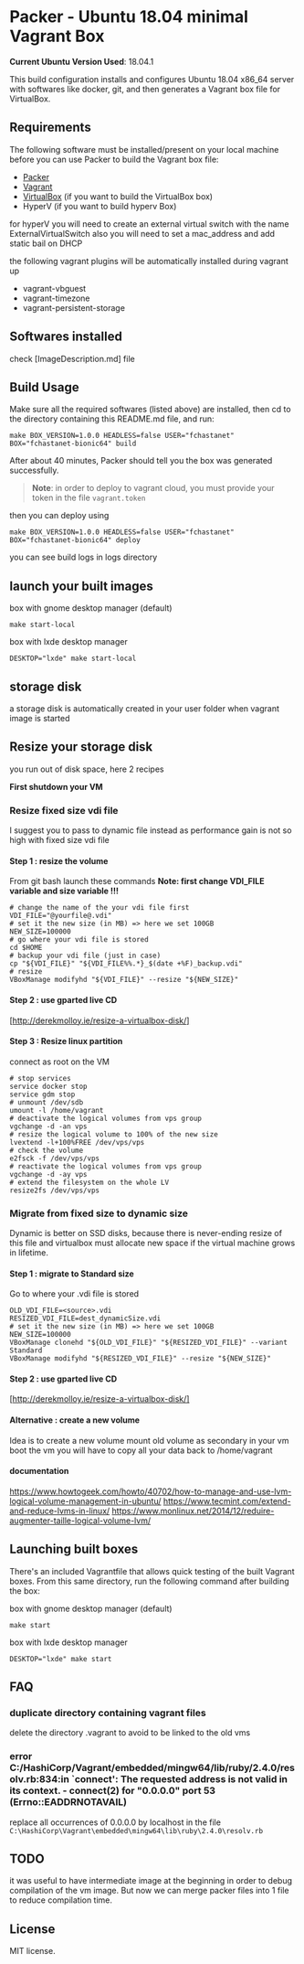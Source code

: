 # Packer - Ubuntu 18.04 minimal Vagrant Box

**Current Ubuntu Version Used**: 18.04.1

This build configuration installs and configures Ubuntu 18.04 x86_64 server with softwares
like docker, git, and then generates a Vagrant box file for VirtualBox.

## Requirements

The following software must be installed/present on your local machine before you can use Packer to build the Vagrant box file:

  - [Packer](http://www.packer.io/)
  - [Vagrant](http://vagrantup.com/)
  - [VirtualBox](https://www.virtualbox.org/) (if you want to build the VirtualBox box)
  - HyperV (if you want to build hyperv Box)

for hyperV
    you will need to create an external virtual switch with the name ExternalVirtualSwitch
    also you will need to set a mac_address and add static bail on DHCP

the following vagrant plugins will be automatically installed during vagrant up
  - vagrant-vbguest
  - vagrant-timezone 
  - vagrant-persistent-storage

## Softwares installed
check [ImageDescription.md] file

## Build Usage

Make sure all the required softwares (listed above) are installed, then cd to the directory containing this README.md file, and run:

    make BOX_VERSION=1.0.0 HEADLESS=false USER="fchastanet" BOX="fchastanet-bionic64" build

After about 40 minutes, Packer should tell you the box was generated successfully.

> **Note**: in order to deploy to vagrant cloud, you must provide your token in the file `vagrant.token`

then you can deploy using 
    
    make BOX_VERSION=1.0.0 HEADLESS=false USER="fchastanet" BOX="fchastanet-bionic64" deploy
    
you can see build logs in logs directory

## launch your built images

box with gnome desktop manager (default) 
    
    make start-local
    
box with lxde desktop manager
    
    DESKTOP="lxde" make start-local

## storage disk
a storage disk is automatically created in your user folder
when vagrant image is started

## Resize your storage disk
you run out of disk space, here 2 recipes

**First shutdown your VM**

### Resize fixed size vdi file 

I suggest you to pass to dynamic file instead as performance gain is not so high with fixed size vdi file 

#### Step 1 : resize the volume

From git bash launch these commands **Note: first change VDI_FILE variable and size variable !!!**

    # change the name of the your vdi file first 
    VDI_FILE="@yourfile@.vdi"
    # set it the new size (in MB) => here we set 100GB 
    NEW_SIZE=100000
    # go where your vdi file is stored
    cd $HOME
    # backup your vdi file (just in case)
    cp "${VDI_FILE}" "${VDI_FILE%%.*}_$(date +%F)_backup.vdi"
    # resize 
    VBoxManage modifyhd "${VDI_FILE}" --resize "${NEW_SIZE}"

#### Step 2 : use gparted live CD
[http://derekmolloy.ie/resize-a-virtualbox-disk/]

#### Step 3 : Resize linux partition
connect as root on the VM

    # stop services
    service docker stop
    service gdm stop
    # unmount /dev/sdb
    umount -l /home/vagrant
    # deactivate the logical volumes from vps group
    vgchange -d -an vps
    # resize the logical volume to 100% of the new size
    lvextend -l+100%FREE /dev/vps/vps
    # check the volume
    e2fsck -f /dev/vps/vps
    # reactivate the logical volumes from vps group
    vgchange -d -ay vps
    # extend the filesystem on the whole LV
    resize2fs /dev/vps/vps
    
### Migrate from fixed size to dynamic size

Dynamic is better on SSD disks, because there is never-ending resize of this file and virtualbox must allocate new space if the virtual machine grows in lifetime. 

#### Step 1 : migrate to Standard size

Go to where your .vdi file is stored

    OLD_VDI_FILE=<source>.vdi
    RESIZED_VDI_FILE=dest_dynamicSize.vdi
    # set it the new size (in MB) => here we set 100GB 
    NEW_SIZE=100000
    VBoxManage clonehd "${OLD_VDI_FILE}" "${RESIZED_VDI_FILE}" --variant Standard
    VBoxManage modifyhd "${RESIZED_VDI_FILE}" --resize "${NEW_SIZE}"

#### Step 2 : use gparted live CD
[http://derekmolloy.ie/resize-a-virtualbox-disk/]
     
#### Alternative : create a new volume

Idea is to create a new volume
mount old volume as secondary in your vm
boot the vm
you will have to copy all your data back to /home/vagrant 

#### documentation
https://www.howtogeek.com/howto/40702/how-to-manage-and-use-lvm-logical-volume-management-in-ubuntu/
https://www.tecmint.com/extend-and-reduce-lvms-in-linux/
https://www.monlinux.net/2014/12/reduire-augmenter-taille-logical-volume-lvm/

## Launching built boxes

There's an included Vagrantfile that allows quick testing of the built Vagrant boxes. 
From this same directory, run the following command after building the box:

box with gnome desktop manager (default) 
    
    make start
    
box with lxde desktop manager
    
    DESKTOP="lxde" make start
    
## FAQ

### duplicate directory containing vagrant files
delete the directory .vagrant to avoid to be linked to the old vms

### error C:/HashiCorp/Vagrant/embedded/mingw64/lib/ruby/2.4.0/resolv.rb:834:in `connect': The requested address is not valid in its context. - connect(2) for "0.0.0.0" port 53 (Errno::EADDRNOTAVAIL)
replace all occurrences of 0.0.0.0 by localhost in the file 
    `C:\HashiCorp\Vagrant\embedded\mingw64\lib\ruby\2.4.0\resolv.rb`

## TODO
it was useful to have intermediate image at the beginning in order to debug compilation of the vm image.
But now we can merge packer files into 1 file to reduce compilation time.

## License

MIT license.
